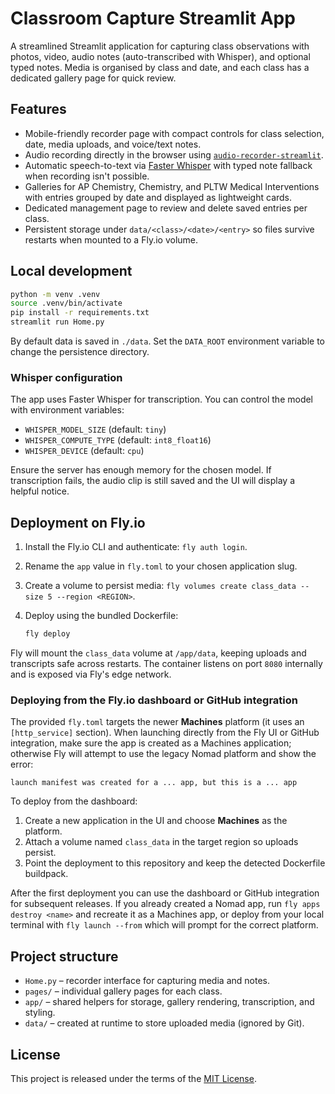 # Classroom Capture Streamlit App

A streamlined Streamlit application for capturing class observations with photos, video, audio notes (auto-transcribed with Whisper), and optional typed notes. Media is organised by class and date, and each class has a dedicated gallery page for quick review.

## Features

- Mobile-friendly recorder page with compact controls for class selection, date, media uploads, and voice/text notes.
- Audio recording directly in the browser using [`audio-recorder-streamlit`](https://github.com/Joooohan/audio-recorder-streamlit).
- Automatic speech-to-text via [Faster Whisper](https://github.com/guillaumekln/faster-whisper) with typed note fallback when recording isn't possible.
- Galleries for AP Chemistry, Chemistry, and PLTW Medical Interventions with entries grouped by date and displayed as lightweight cards.
- Dedicated management page to review and delete saved entries per class.
- Persistent storage under `data/<class>/<date>/<entry>` so files survive restarts when mounted to a Fly.io volume.

## Local development

```bash
python -m venv .venv
source .venv/bin/activate
pip install -r requirements.txt
streamlit run Home.py
```

By default data is saved in `./data`. Set the `DATA_ROOT` environment variable to change the persistence directory.

### Whisper configuration

The app uses Faster Whisper for transcription. You can control the model with environment variables:

- `WHISPER_MODEL_SIZE` (default: `tiny`)
- `WHISPER_COMPUTE_TYPE` (default: `int8_float16`)
- `WHISPER_DEVICE` (default: `cpu`)

Ensure the server has enough memory for the chosen model. If transcription fails, the audio clip is still saved and the UI will display a helpful notice.

## Deployment on Fly.io

1. Install the Fly.io CLI and authenticate: `fly auth login`.
2. Rename the `app` value in `fly.toml` to your chosen application slug.
3. Create a volume to persist media: `fly volumes create class_data --size 5 --region <REGION>`.
4. Deploy using the bundled Dockerfile:

   ```bash
   fly deploy
   ```

Fly will mount the `class_data` volume at `/app/data`, keeping uploads and transcripts safe across restarts. The container listens on port `8080` internally and is exposed via Fly's edge network.

### Deploying from the Fly.io dashboard or GitHub integration

The provided `fly.toml` targets the newer **Machines** platform (it uses an `[http_service]` section). When launching directly from the Fly UI or GitHub integration, make sure the app is created as a Machines application; otherwise Fly will attempt to use the legacy Nomad platform and show the error:

```
launch manifest was created for a ... app, but this is a ... app
```

To deploy from the dashboard:

1. Create a new application in the UI and choose **Machines** as the platform.
2. Attach a volume named `class_data` in the target region so uploads persist.
3. Point the deployment to this repository and keep the detected Dockerfile buildpack.

After the first deployment you can use the dashboard or GitHub integration for subsequent releases. If you already created a Nomad app, run `fly apps destroy <name>` and recreate it as a Machines app, or deploy from your local terminal with `fly launch --from` which will prompt for the correct platform.

## Project structure

- `Home.py` – recorder interface for capturing media and notes.
- `pages/` – individual gallery pages for each class.
- `app/` – shared helpers for storage, gallery rendering, transcription, and styling.
- `data/` – created at runtime to store uploaded media (ignored by Git).

## License

This project is released under the terms of the [MIT License](LICENSE).
